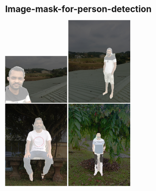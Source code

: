 # Image-mask-for-person-detection

<img SRC="https://github.com/HansamalDharmananda/Image-mask-for-person-detection/blob/main/Images/IMG_6390.JPG" width="200" >
<img SRC="https://github.com/HansamalDharmananda/Image-mask-for-person-detection/blob/main/Images/IMG_6416.JPG" width="200" >
<img SRC="https://github.com/HansamalDharmananda/Image-mask-for-person-detection/blob/main/Images/IMG_6752.JPG" width="200" >
<img SRC="https://github.com/HansamalDharmananda/Image-mask-for-person-detection/blob/main/Images/IMG_8213.JPG" width="200" >
